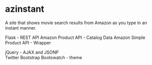 azinstant
=========

A site that shows movie search results from Amazon as you type in an instant manner.

Flask - REST API
Amazon Product API - Catalog Data
Amazon Simple Product API - Wrapper

jQuery - AJAX and JSONP                               
Twitter Bootstrap
Bootswatch - theme

